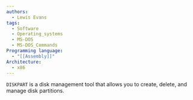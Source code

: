 ```yaml
---
authors: 
  - Lewis Evans
tags:
  - Software
  - Operating_systems
  - MS-DOS
  - MS-DOS_Commands
Programming language:
  - "[[Assembly]]"
Architecture:
  - x86
---
```

`DISKPART` is a disk management tool that allows you to create, delete, and manage disk partitions.